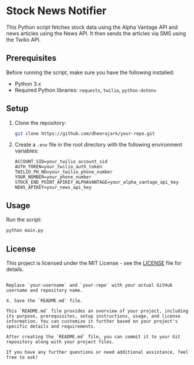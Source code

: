 
# Stock News Notifier

This Python script fetches stock data using the Alpha Vantage API and news articles using the News API. It then sends the articles via SMS using the Twilio API.

## Prerequisites

Before running the script, make sure you have the following installed:

- Python 3.x
- Required Python libraries: `requests`, `twilio`, `python-dotenv`

## Setup

1. Clone the repository:
   ```bash
   git clone https://github.com/dheerajark/your-repo.git
   ```

2. Create a `.env` file in the root directory with the following environment variables:
   ```dotenv
   ACCOUNT_SID=your_twilio_account_sid
   AUTH_TOKEN=your_twilio_auth_token
   TWILIO_PH_NO=your_twilio_phone_number
   YOUR_NUMBER=your_phone_number
   STOCK_END_POINT_APIKEY_ALPHAVANTAGE=your_alpha_vantage_api_key
   NEWS_APIKEY=your_news_api_key
   ```

## Usage

Run the script:
   ```bash
   python main.py
   ```

## License

This project is licensed under the MIT License - see the [LICENSE](LICENSE) file for details.
```

Replace `your-username` and `your-repo` with your actual GitHub username and repository name.

4. Save the `README.md` file.

This `README.md` file provides an overview of your project, including its purpose, prerequisites, setup instructions, usage, and license information. You can customize it further based on your project's specific details and requirements.

After creating the `README.md` file, you can commit it to your Git repository along with your project files.

If you have any further questions or need additional assistance, feel free to ask!